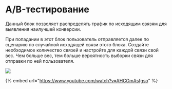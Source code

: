 # A/B-тестирование

Данный блок позволяет распределять трафик по исходящим связям для выявления наилучшей конверсии.&#x20;

При попадании в этот блок пользователь отправляется далее по сценарию по случайной исходящей связи этого блока. Создайте необходимое количество связей и настройте для каждой связи свой вес. Чем больше вес, тем больше вероятность выборки связи для отправки по ней пользователя.

![](../../../../.gitbook/assets/8г.png)

{% embed url="https://www.youtube.com/watch?v=AHCGmAsfgso" %}

